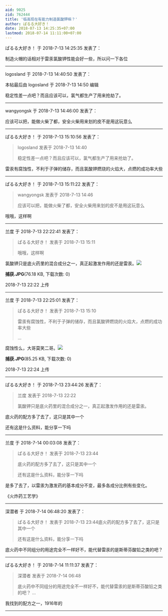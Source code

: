 ```yaml
---
aid: 9025
zid: 762444
title: '临高现在有能力制造氯酸钾嘛？'
author: ぱるる大好き！
date: 2018-07-13 14:25:35+07:00
lastmod: 2018-07-14 11:11:00+07:00
---
```


ぱるる大好き！ 于 2018-7-13 14:25:35 发表了：

制造火帽的话相对于雷汞氯酸钾性能会好一些，所以问一下各位

---------

logosland 于 2018-7-13 14:40:50 发表了：

本帖最后由 logosland 于 2018-7-13 14:50 编辑 

稳定性差一点吧？而且应该可以，氯气都生产了用来抢劫了。

---------

wangyongsk 于 2018-7-13 14:46:00 发表了：

应该可以把，能做火柴了都，安全火柴用来划的皮不是用这玩意么

---------

ぱるる大好き！ 于 2018-7-13 15:10:56 发表了：

> logosland 发表于 2018-7-13 14:40
> 
> 稳定性差一点吧？而且应该可以，氯气都生产了用来抢劫了。



雷汞有腐蚀性，不利于子弹的储存，而且氯酸钾燃烧的火焰大，点燃的成功率大些

---------

ぱるる大好き！ 于 2018-7-13 15:11:22 发表了：

> wangyongsk 发表于 2018-7-13 14:46
> 
> 应该可以把，能做火柴了都，安全火柴用来划的皮不是用这玩意么



哦哦，这样啊

---------

兰度 于 2018-7-13 22:22:41 发表了：

> ぱるる大好き！ 发表于 2018-7-13 15:11
> 
> 哦哦，这样啊



氯酸钾只是底火药里的混合成分之一，真正起激发作用的还是雷汞。![](https://mirrors.tuna.tsinghua.edu.cn/osdn/lgqm/72877/222232zspoa9sezex4l9pp.jpg)



**捕获.JPG**(76.18 KB, 下载次数: 0)



2018-7-13 22:22 上传

---------

兰度 于 2018-7-13 22:25:01 发表了：

> ぱるる大好き！ 发表于 2018-7-13 15:10
> 
> 雷汞有腐蚀性，不利于子弹的储存，而且氯酸钾燃烧的火焰大，点燃的成功率大些
> 
> ...



腐蚀性么，大哥莫笑二哥。![](https://mirrors.tuna.tsinghua.edu.cn/osdn/lgqm/72877/222448c9x371jslhxhd70l.jpg)



**捕获.JPG**(85.25 KB, 下载次数: 0)



2018-7-13 22:24 上传

---------

ぱるる大好き！ 于 2018-7-13 23:44:26 发表了：

> 兰度 发表于 2018-7-13 22:22
> 
> 氯酸钾只是底火药里的混合成分之一，真正起激发作用的还是雷汞。



底火药的配方多了去了，这只是其中一个

还有这是什么资料，能分享一下吗

---------

兰度 于 2018-7-14 00:03:08 发表了：

> ぱるる大好き！ 发表于 2018-7-13 23:44
> 
> 底火药的配方多了去了，这只是其中一个
> 
> 还有这是什么资料，能分享一下吗



是多了去了，以雷汞为激发药的基本成分不变，最多各成分比例有些变化。

《火炸药工艺学》

---------

深潜者 于 2018-7-14 06:48:20 发表了：

> ぱるる大好き！ 发表于 2018-7-13 23:44底火药的配方多了去了，这只是其中一个
> 
> 还有这是什么资料，能分享一下吗



底火药中不同组分的用途完全不一样好不，能代替雷汞的是斯蒂芬酸铅之类的吧？

---------

ぱるる大好き！ 于 2018-7-14 11:11:37 发表了：

> 深潜者 发表于 2018-7-14 06:48
> 
> 底火药中不同组分的用途完全不一样好不，能代替雷汞的是斯蒂芬酸铅之类的吧？ ...



我找到的配方之一，1916年的

---------

